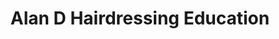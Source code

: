 ---
title: "Alan D Hairdressing Education"
url: /ipswich/alan-d-hairdressing-education/
shop: hairdresser
---